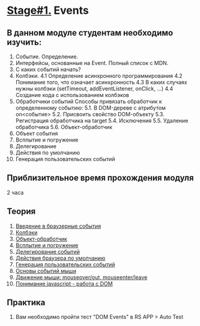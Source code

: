 # [Stage#1.](../../) Events
## В данном модуле студентам необходимо изучить:
1. Событие. Определение.
2. Интерфейсы, основанные на Event. Полный список с MDN.
3. С каких событий начать?
4. Колбэки.
        4.1 Определение асинхронного программирования
        4.2 Понимание того, что означает асинхронность
        4.3 В каких случаях нужны колбэки (setTimeout, addEventListener, onClick, ...)
        4.4 Создание кода с использованием колбэков
5. Обработчики событий
        Способы привязать обработчик к определенному событию:
        5.1. В DOM-дереве c атрибутом on<cобытие>
        5.2. Присвоить свойство DOM-объекту
        5.3. Регистрация обработчика на target
        5.4. Исключения
        5.5. Удаление обработчика
        5.6. Объект-обработчик
6. Объект события
7. Всплытие и погружение
8. Делегирование
9. Действия по умолчанию
10. Генерация пользовательских событий

## Приблизительное время прохождения модуля
2 часа

## Теория 
1. [Введение в браузерные события](https://learn.javascript.ru/introduction-browser-events)
2. [Колбэки](https://learn.javascript.ru/callbacks)
3. [Объект-обработчик](https://learn.javascript.ru/introduction-browser-events#obekt-obrabotchik-handleevent)
3. [Всплытие и погружение](https://learn.javascript.ru/bubbling-and-capturing)
4. [Делегирование событий](https://learn.javascript.ru/event-delegation)
5. [Действия браузера по умолчанию](https://learn.javascript.ru/default-browser-action)
6. [Генерация пользовательских событий](https://learn.javascript.ru/dispatch-events)
7. [Основы событий мыши](https://learn.javascript.ru/mouse-events-basics)
8. [Движение мыши: mouseover/out, mouseenter/leave](https://learn.javascript.ru/mousemove-mouseover-mouseout-mouseenter-mouseleave)
9. [Понимание javascript - работа с DOM](https://www.youtube.com/watch?v=-2WiaSvOj78&feature=youtu.be)

## Практика 
1. Вам необходимо пройти тест "DOM Events" в RS APP > Auto Test
